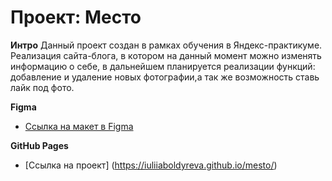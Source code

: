 # Проект: Место

**Интро**
Данный проект создан в рамках обучения в Яндекс-практикуме. Реализация сайта-блога, в котором на данный момент можно изменять информацию о себе, в дальнейшем планируется реализации функций: добавление и удаление новых фотографии,а так же возможность ставь лайк под фото.

**Figma**

* [Ссылка на макет в Figma](https://www.figma.com/file/2cn9N9jSkmxD84oJik7xL7/JavaScript.-Sprint-4?node-id=0%3A1)

**GitHub Pages**

* [Ссылка на проект] (https://iuliiaboldyreva.github.io/mesto/)
